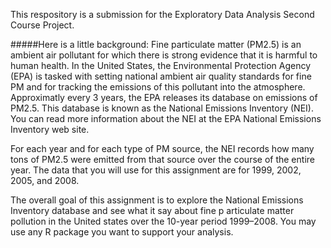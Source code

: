 This respository is a submission for the Exploratory Data Analysis Second Course Project. 

#####Here is a little background:
Fine particulate matter (PM2.5) is an ambient air pollutant for which there is strong evidence that it is harmful to human health.
In the United States, the Environmental Protection Agency (EPA) is tasked with setting national ambient air quality standards for 
fine PM and for tracking the emissions of this pollutant into the atmosphere. Approximatly every 3 years, the EPA releases its 
database on emissions of PM2.5. This database is known as the National Emissions Inventory (NEI). You can read more information 
about the NEI at the EPA National Emissions Inventory web site.

For each year and for each type of PM source, the NEI records how many tons of PM2.5 were emitted from that source over the course
of the entire year. The data that you will use for this assignment are for 1999, 2002, 2005, and 2008.


The overall goal of this assignment is to explore the National Emissions Inventory database and see what it say about fine p
articulate matter pollution in the United states over the 10-year period 1999–2008. You may use any R package you want to support 
your analysis.
